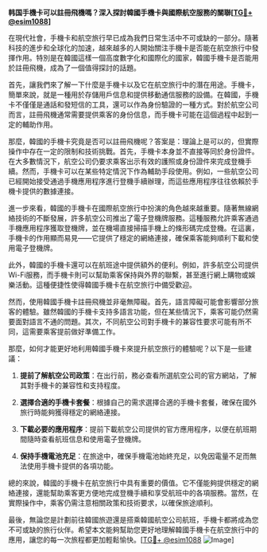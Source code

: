 **韩国手機卡可以註冊飛機嗎？深入探討韓國手機卡與國際航空服務的關聯[[TG💪+ @esim1088](https://t.me/s/esim1088)]**

在現代社會，手機卡和航空旅行早已成為我們日常生活中不可或缺的一部分。隨著科技的進步和全球化的加速，越來越多的人開始關注手機卡是否能在航空旅行中發揮作用。特別是在韓國這樣一個高度數字化和國際化的國家，韓國手機卡是否能用於註冊飛機，成為了一個值得探討的話題。

首先，讓我們來了解一下什麼是手機卡以及它在航空旅行中的潛在用途。手機卡，簡單來說，就是一種用於存儲用戶信息和提供移動通信服務的設備。在韓國，手機卡不僅僅是通話和發短信的工具，還可以作為身份驗證的一種方式。對於航空公司而言，註冊飛機通常需要提供乘客的身份信息，而手機卡可能在這個過程中起到一定的輔助作用。

那麼，韓國的手機卡究竟是否可以註冊飛機呢？答案是：理論上是可以的，但實際操作中存在一定的限制和技術挑戰。首先，手機卡本身並不直接等同於身份證件。在大多數情況下，航空公司仍要求乘客出示有效的護照或身份證件來完成登機手續。然而，手機卡可以在某些特定情況下作為輔助手段使用。例如，一些航空公司已經開始接受通過手機應用程序進行登機手續辦理，而這些應用程序往往依賴於手機卡提供的數據連接。

進一步來看，韓國的手機卡在國際航空旅行中扮演的角色越來越重要。隨著無線網絡技術的不斷發展，許多航空公司推出了電子登機牌服務。這種服務允許乘客通過手機應用程序獲取登機牌，並在機場直接掃描手機上的條形碼完成登機。在這裏，手機卡的作用顯而易見——它提供了穩定的網絡連接，確保乘客能夠順利下載和使用電子登機牌。

此外，韓國的手機卡還可以在航班途中提供額外的便利。例如，許多航空公司提供Wi-Fi服務，而手機卡則可以幫助乘客保持與外界的聯繫，甚至進行網上購物或娛樂活動。這種便捷性使得韓國手機卡在航空旅行中備受歡迎。

然而，使用韓國手機卡註冊飛機並非毫無障礙。首先，語言障礙可能會影響部分旅客的體驗。雖然韓國的手機卡支持多語言功能，但在某些情況下，乘客可能仍然需要面對語言不通的問題。其次，不同航空公司對手機卡的兼容性要求可能有所不同，這需要乘客提前做好準備工作。

那麼，如何才能更好地利用韓國手機卡來提升航空旅行的體驗呢？以下是一些建議：

1. **提前了解航空公司政策**：在出行前，務必查看所選航空公司的官方網站，了解其對手機卡的兼容性和支持程度。
   
2. **選擇合適的手機卡套餐**：根據自己的需求選擇合適的手機卡套餐，確保在國外旅行時能夠獲得穩定的網絡連接。

3. **下載必要的應用程序**：提前下載航空公司提供的官方應用程序，以便在航班期間隨時查看航班信息和使用電子登機牌。

4. **保持手機電池充足**：在旅途中，確保手機電池始終充足，以免因電量不足而無法使用手機卡提供的各項功能。

總的來說，韓國的手機卡在航空旅行中具有重要的價值。它不僅能夠提供穩定的網絡連接，還能幫助乘客更方便地完成登機手續和享受航班中的各項服務。當然，在實際操作中，乘客仍需注意相關政策和技術要求，以確保旅途順利。

最後，無論您是計劃前往韓國旅遊還是搭乘韓國航空公司航班，手機卡都將成為您不可或缺的旅行伙伴。希望本文能夠幫助您更好地理解韓國手機卡在航空旅行中的應用，讓您的每一次旅程都更加輕鬆愉快。[[TG💪+ @esim1088](https://t.me/s/esim1088) ![Image](https://i.postimg.cc/4NQfJmqS/Snipaste-2025-05-13-00-14-12.png)]